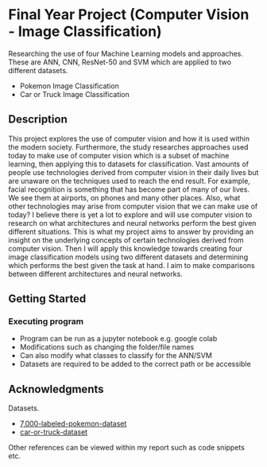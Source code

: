 # Final Year Project (Computer Vision - Image Classification)

Researching the use of four Machine Learning models and approaches. These are ANN, CNN, ResNet-50 and SVM which are applied to two different datasets.

* Pokemon Image Classification
* Car or Truck Image Classification

## Description

This project explores the use of computer vision and how it is used within the modern society. Furthermore, the study researches approaches used today to make use of computer vision which is a subset of machine learning, then applying this to datasets for classification. Vast amounts of people use technologies derived from computer vision in their daily lives but are unaware on the techniques used to reach the end result. For example, facial recognition is something that has become part of many of our lives. We see them at airports, on phones and many other places. Also, what other technologies may arise from computer vision that we can make use of today? I believe there is yet a lot to explore and will use computer vision to research on what architectures and neural networks perform the best given different situations. This is what my project aims to answer by providing an insight on the underlying concepts of certain technologies derived from computer vision. Then I will apply this knowledge towards creating four image classification models using two different datasets and determining which performs the best given the task at hand. I aim to make comparisons between different architectures and neural networks. 

## Getting Started


### Executing program

* Program can be run as a jupyter notebook e.g. google colab
* Modifications such as changing the folder/file names
* Can also modify what classes to classify for the ANN/SVM
* Datasets are required to be added to the correct path or be accessible

## Acknowledgments

Datasets.
* [7,000-labeled-pokemon-dataset](https://www.kaggle.com/datasets/lantian773030/pokemonclassification)
* [car-or-truck-dataset](https://www.kaggle.com/datasets/ryanholbrook/car-or-truck)

Other references can be viewed within my report such as code snippets etc.
